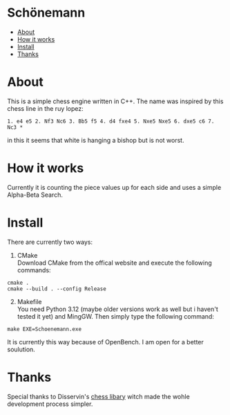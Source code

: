 # Schönemann
- [About](#about)
- [How it works](#how-it-works)
- [Install](#install)
- [Thanks](#thanks)

# About
This is a simple chess engine written in C++. The name was inspired by this chess line in the ruy lopez:
```
1. e4 e5 2. Nf3 Nc6 3. Bb5 f5 4. d4 fxe4 5. Nxe5 Nxe5 6. dxe5 c6 7. Nc3 *
```
in this it seems that white is hanging a bishop but is not worst.

# How it works
Currently it is counting the piece values up for each side and uses a simple Alpha-Beta Search.

# Install
There are currently two ways:
1. CMake <br>
  Download CMake from the offical website and execute the following commands:
  ```
  cmake .
  cmake --build . --config Release
  ```  
2. Makefile <br>
  You need Python 3.12 (maybe older versions work as well but i haven't tested it yet) and MingGW. Then simply type the following command:
  ```
  make EXE=Schoenemann.exe
  ```
  It is currently this way because of OpenBench. I am open for a better soulution.

#  Thanks
Special thanks to Disservin's [chess libary](https://github.com/Disservin/chess-library/) witch made the wohle development process simpler.

